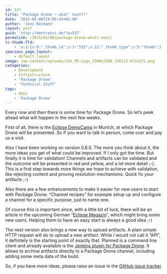 ```yaml
---
id: 537
title: "Package Drone – what' next?!"
date: '2015-05-08T19:09:43+02:00'
author: 'Jens Reimann'
layout: post
guid: 'http://dentrassi.de/?p=537'
permalink: /2015/05/08/package-drone-whats-next/
tc-thumb-fld:
    - 'a:2:{s:9:"_thumb_id";s:3:"532";s:11:"_thumb_type";s:5:"thumb";}'
spacious_page_layout:
    - default_layout
image: /wp-content/uploads/ibh_PD-Logo_2500x2500_150123-672x372.png
categories:
    - Development
    - Infrastructure
    - 'Package Drone'
    - 'Technical Stuff'
tags:
    - OSGi
    - 'Package Drone'
---
```


Every now and then there is some time for Package Drone. So let’s peek ahead what will happen in the next few weeks.

First of all, there is the [Eclipse DemoCamp](http://packagedrone.org/2015/05/06/package-drone-eclipse-democamp-mars-2015-in-munich/) in Munich, at which Package Drone will be presented. So if you want to talk in person, come over and pay us a visit.

<!-- more -->

Also I have been working on version 0.8.0. The more you think about it, the more ideas you get of what could be improved. If I only got the time. But finally it is time for validation! Channels and artifacts can be validated and the outcome will be presented in red and yellow, and a lot more detail ;-). This is a first step towards more things we hope to achieve with validation, like rejecting content and proving resolution mechanisms. Quick fix your artifacts ;-)

Also there are a few enhancements to make it easier for new users to start with Package Drone. “Channel recipes” for example setup up and configure a channel for a specific purpose, just to name one.

Of course this is important since, with a little bit of luck, there will be an article in the upcoming German “[Eclipse Magazin](https://jaxenter.de/magazine/eclipse-magazin)“, which might bring some new users. Helping them to have an easy start is always a good idea ;-)

The next version also brings a new way to upload artifacts. A plain simple HTTP request will do to upload a new artifact. While I would not call it “API”, it definitely is the starting point of exactly that. Planned is a command line client and already available is the [Jenkins plugin for Package Drone](https://github.com/ctron/package-drone-jenkins). It allows to archive artifacts directly to a Package Drone channel, including adding some meta data of the build.

So, if you have more ideas, please raise an issue in the [GitHub issue tracker](https://github.com/ctron/package-drone/issues).
